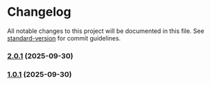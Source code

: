 # Changelog

All notable changes to this project will be documented in this file. See [standard-version](https://github.com/conventional-changelog/standard-version) for commit guidelines.

### [2.0.1](https://github.com/EmirioBomb/tr/compare/v1.0.4...v2.0.1) (2025-09-30)

### [1.0.1](https://github.com/EmirioBomb/tr/compare/v1.0.4...v1.0.1) (2025-09-30)
